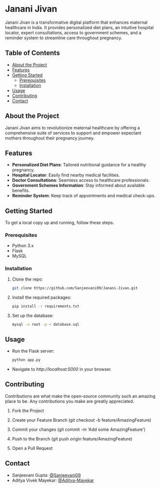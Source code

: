 # Janani Jivan

Janani Jivan is a transformative digital platform that enhances maternal healthcare in India. It provides personalized diet plans, an intuitive hospital locator, expert consultations, access to government schemes, and a reminder system to streamline care throughout pregnancy.

## Table of Contents

- [About the Project](#about-the-project)
- [Features](#features)
- [Getting Started](#getting-started)
  - [Prerequisites](#prerequisites)
  - [Installation](#installation)
- [Usage](#usage)
- [Contributing](#contributing)
- [Contact](#contact)

## About the Project

Janani Jivan aims to revolutionize maternal healthcare by offering a comprehensive suite of services to support and empower expectant mothers throughout their pregnancy journey.

## Features

- **Personalized Diet Plans**: Tailored nutritional guidance for a healthy pregnancy.
- **Hospital Locator**: Easily find nearby medical facilities.
- **Doctor Consultations**: Seamless access to healthcare professionals.
- **Government Schemes Information**: Stay informed about available benefits.
- **Reminder System**: Keep track of appointments and medical check-ups.

## Getting Started

To get a local copy up and running, follow these steps.

### Prerequisites

- Python 3.x
- Flask
- MySQL

### Installation

1. Clone the repo:
   ```sh
   git clone https://github.com/Sanjeevani09/Janani-Jivan.git
   ```
   

2. Install the required packages:
   ```sh
   pip install -r requirements.txt
   ```
   

3. Set up the database:
   ```sh
   mysql -u root -p < database.sql
   ```
   

## Usage

- Run the Flask server:
  ```sh
  python app.py
  ```

- Navigate to *http://localhost:5000* in your browser.

## Contributing

Contributions are what make the open-source community such an amazing place to be. Any contributions you make are greatly appreciated.

  1. Fork the Project

  2. Create your Feature Branch (git checkout -b feature/AmazingFeature)

  3. Commit your changes (git commit -m 'Add some AmazingFeature')

  4. Push to the Branch (git push origin feature/AmazingFeature)
  
  5. Open a Pull Request

## Contact

- Sanjeevani Gupta: [@Sanjeevani09](https://github.com/Sanjeevani09)
- Aditya Vivek Mayekar: [@Aditya-Mayekar](https://github.com/Aditya-Mayekar)
